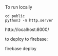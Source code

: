 
To run locally

```
cd public
python3 -m http.server
```

http://localhost:8000/ 


to deploy to firebase: 

firebase deploy
